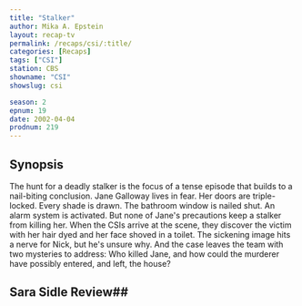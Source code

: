 ```yaml
---
title: "Stalker"
author: Mika A. Epstein
layout: recap-tv
permalink: /recaps/csi/:title/
categories: [Recaps]
tags: ["CSI"]
station: CBS
showname: "CSI"
showslug: csi

season: 2  
epnum: 19
date: 2002-04-04
prodnum: 219  
---
```


## Synopsis

The hunt for a deadly stalker is the focus of a tense episode that builds to a nail-biting conclusion. Jane Galloway lives in fear. Her doors are triple-locked. Every shade is drawn. The bathroom window is nailed shut. An alarm system is activated. But none of Jane's precautions keep a stalker from killing her. When the CSIs arrive at the scene, they discover the victim with her hair dyed and her face shoved in a toilet. The sickening image hits a nerve for Nick, but he's unsure why. And the case leaves the team with two mysteries to address: Who killed Jane, and how could the murderer have possibly entered, and left, the house?

## Sara Sidle Review## 

